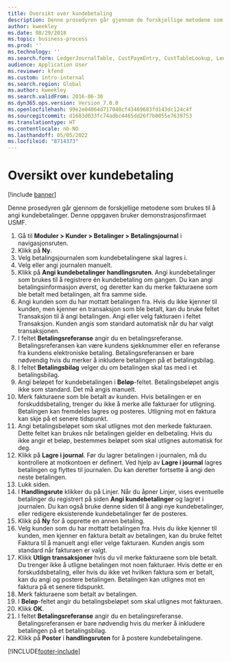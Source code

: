 ```yaml
---
title: Oversikt over kundebetaling
description: Denne prosedyren går gjennom de forskjellige metodene som brukes til å angi kundebetalinger.
author: kweekley
ms.date: 08/29/2018
ms.topic: business-process
ms.prod: ''
ms.technology: ''
ms.search.form: LedgerJournalTable, CustPaymEntry, CustTableLookup, LedgerJournalTransCustPaym, CustOpenTrans, BankAccountTableLookUp
audience: Application User
ms.reviewer: kfend
ms.custom: intro-internal
ms.search.region: Global
ms.author: kweekley
ms.search.validFrom: 2016-06-30
ms.dyn365.ops.version: Version 7.0.0
ms.openlocfilehash: 99e2e04064d717040cf43469683fd143dc124c4f
ms.sourcegitcommit: d1683d033fc74adbc4465dd26f7b0055e7639753
ms.translationtype: HT
ms.contentlocale: nb-NO
ms.lasthandoff: 05/05/2022
ms.locfileid: "8714373"
---
```

# <a name="customer-payment-overview"></a>Oversikt over kundebetaling

[!include [banner](../../includes/banner.md)]

Denne prosedyren går gjennom de forskjellige metodene som brukes til å angi kundebetalinger. Denne oppgaven bruker demonstrasjonsfirmaet USMF.

1. Gå til **Moduler > Kunder > Betalinger > Betalingsjournal** i navigasjonsruten.
2. Klikk på **Ny**.
3. Velg betalingsjournalen som kundebetalingene skal lagres i.
4. Velg eller angi journalen manuelt.
5. Klikk på **Angi kundebetalinger** **handlingsruten**. Angi kundebetalinger som brukes til å registrere én kundebetaling om gangen. Du kan angi betalingsinformasjon øverst, og deretter kan du merke fakturaene som ble betalt med betalingen, alt fra samme side.  
6. Angi kunden som du har mottatt betalingen fra. Hvis du ikke kjenner til kunden, men kjenner en transaksjon som ble betalt, kan du bruke feltet Transaksjon til å angi betalingen. Angi eller velg fakturaen i feltet Transaksjon. Kunden angis som standard automatisk når du har valgt transaksjonen.
7. I feltet **Betalingsreferanse** angir du en betalingsreferanse. Betalingsreferansen kan være kundens sjekknummer eller en referanse fra kundens elektroniske betaling. Betalingsreferansen er bare nødvendig hvis du merker å inkludere betalingen på et betalingsbilag.  
8. I feltet **Betalingsbilag** velger du om betalingen skal tas med i et betalingsbilag. 
9. Angi beløpet for kundebetalingen i **Beløp**-feltet. Betalingsbeløpet angis ikke som standard. Det må angis manuelt. 
10. Merk fakturaene som ble betalt av kunden. Hvis betalingen er en forskuddsbetaling, trenger du ikke å merke alle fakturaer for utligning. Betalingen kan fremdeles lagres og posteres. Utligning mot en faktura kan skje på et senere tidspunkt.
11. Angi betalingsbeløpet som skal utlignes mot den merkede fakturaen. Dette feltet kan brukes når betalingen gjelder en delbetaling. Hvis du ikke angir et beløp, bestemmes beløpet som skal utlignes automatisk for deg.
12. Klikk på **Lagre i journal**. Før du lagrer betalingen i journalen, må du kontrollere at motkontoen er definert. Ved hjelp av **Lagre i journal** lagres betalingen og flyttes til journalen. Du kan deretter fortsette å angi den neste betalingen.
13. Lukk siden.
14. I **Handlingsrute** klikker du på Linjer. Når du åpner Linjer, vises eventuelle betalinger du registrert på siden **Angi kundebetalinger** og lagret i journalen. Du kan også bruke denne siden til å angi nye kundebetalinger, eller redigere eksisterende kundebetalinger før de posteres.
15. Klikk på **Ny** for å opprette en annen betaling. 
16. Velg kunden som du har mottatt betalingen fra. Hvis du ikke kjenner til kunden, men kjenner en faktura betalt av betalingen, kan du bruke feltet Faktura til å manuelt angi eller velge fakturaen. Kunden angis som standard når fakturaen er valgt.  
17. Klikk **Utlign transaksjoner** hvis du vil merke fakturaene som ble betalt. Du trenger ikke å utligne betalingen mot noen fakturaer. Hvis dette er en forskuddsbetaling, eller hvis du ikke vet hvilken faktura som er betalt, kan du angi og postere betalingen. Betalingen kan utlignes mot en faktura på et senere tidspunkt.  
18. Merk fakturaene som betalt av betalingen. 
19. I **Beløp**-feltet angir du betalingsbeløpet som skal utlignes mot fakturaen.
20. Klikk **OK**.
21. I feltet **Betalingsreferanse** angir du en betalingsreferanse. Betalingsreferansen er bare nødvendig hvis du merker å inkludere betalingen på et betalingsbilag.  
22. Klikk på **Poster** i **handlingsruten** for å postere kundebetalingene. 



[!INCLUDE[footer-include](../../../includes/footer-banner.md)]
